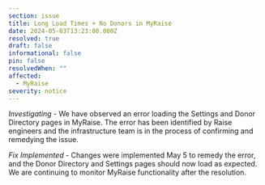 ```yaml
---
section: issue
title: Long Load Times + No Donors in MyRaise
date: 2024-05-03T13:23:00.000Z
resolved: true
draft: false
informational: false
pin: false
resolvedWhen: ""
affected:
  - MyRaise
severity: notice
---
```

*Investigating* - We have observed an error loading the Settings and Donor Directory pages in MyRaise. The error has been identified by Raise engineers and the infrastructure team is in the process of confirming and remedying the issue.

*Fix Implemented* - Changes were implemented May 5 to remedy the error, and the Donor Directory and Settings pages should now load as expected. We are continuing to monitor MyRaise functionality after the resolution.